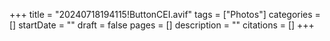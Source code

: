 +++
title = "20240718194115!ButtonCEI.avif"
tags = ["Photos"]
categories = []
startDate = ""
draft = false
pages = []
description = ""
citations = []
+++

